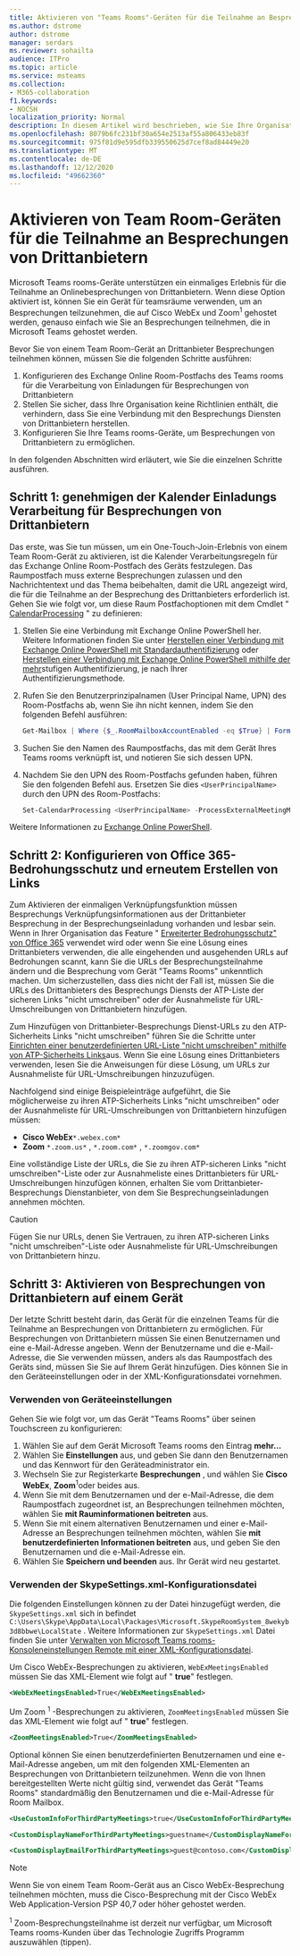 ```yaml
---
title: Aktivieren von "Teams Rooms"-Geräten für die Teilnahme an Besprechungen von Drittanbietern
ms.author: dstrome
author: dstrome
manager: serdars
ms.reviewer: sohailta
audience: ITPro
ms.topic: article
ms.service: msteams
ms.collection:
- M365-collaboration
f1.keywords:
- NOCSH
localization_priority: Normal
description: In diesem Artikel wird beschrieben, wie Sie Ihre Organisations-und teamsräume-Geräte für die Unterstützung von Besprechungen von Drittanbietern in Cisco WebEx und Zoom konfigurieren.
ms.openlocfilehash: 8079b6fc231bf30a654e2513af55a806433eb83f
ms.sourcegitcommit: 975f81d9e595dfb339550625d7cef8ad84449e20
ms.translationtype: MT
ms.contentlocale: de-DE
ms.lasthandoff: 12/12/2020
ms.locfileid: "49662360"
---
```

# <a name="enable-teams-room-devices-to-join-third-party-meetings"></a>Aktivieren von Team Room-Geräten für die Teilnahme an Besprechungen von Drittanbietern

Microsoft Teams rooms-Geräte unterstützen ein einmaliges Erlebnis für die Teilnahme an Onlinebesprechungen von Drittanbietern. Wenn diese Option aktiviert ist, können Sie ein Gerät für teamsräume verwenden, um an Besprechungen teilzunehmen, die auf Cisco WebEx und Zoom<sup>1</sup> gehostet werden, genauso einfach wie Sie an Besprechungen teilnehmen, die in Microsoft Teams gehostet werden.

Bevor Sie von einem Team Room-Gerät an Drittanbieter Besprechungen teilnehmen können, müssen Sie die folgenden Schritte ausführen:

1. Konfigurieren des Exchange Online Room-Postfachs des Teams rooms für die Verarbeitung von Einladungen für Besprechungen von Drittanbietern
2. Stellen Sie sicher, dass Ihre Organisation keine Richtlinien enthält, die verhindern, dass Sie eine Verbindung mit den Besprechungs Diensten von Drittanbietern herstellen.
3. Konfigurieren Sie Ihre Teams rooms-Geräte, um Besprechungen von Drittanbietern zu ermöglichen.

In den folgenden Abschnitten wird erläutert, wie Sie die einzelnen Schritte ausführen.

## <a name="step-1-allow-calendar-invite-processing-for-third-party-meetings"></a>Schritt 1: genehmigen der Kalender Einladungs Verarbeitung für Besprechungen von Drittanbietern

Das erste, was Sie tun müssen, um ein One-Touch-Join-Erlebnis von einem Team Room-Gerät zu aktivieren, ist die Kalender Verarbeitungsregeln für das Exchange Online Room-Postfach des Geräts festzulegen. Das Raumpostfach muss externe Besprechungen zulassen und den Nachrichtentext und das Thema beibehalten, damit die URL angezeigt wird, die für die Teilnahme an der Besprechung des Drittanbieters erforderlich ist. Gehen Sie wie folgt vor, um diese Raum Postfachoptionen mit dem Cmdlet " [CalendarProcessing](https://docs.microsoft.com/powershell/module/exchange/set-calendarprocessing?view=exchange-ps.) " zu definieren:

1. Stellen Sie eine Verbindung mit Exchange Online PowerShell her. Weitere Informationen finden Sie unter [Herstellen einer Verbindung mit Exchange Online PowerShell mit Standardauthentifizierung](https://docs.microsoft.com/powershell/exchange/connect-to-exchange-online-powershell?view=exchange-ps) oder [Herstellen einer Verbindung mit Exchange Online PowerShell mithilfe der mehr](https://docs.microsoft.com/powershell/exchange/mfa-connect-to-exchange-online-powershell?view=exchange-ps)stufigen Authentifizierung, je nach Ihrer Authentifizierungsmethode.

2. Rufen Sie den Benutzerprinzipalnamen (User Principal Name, UPN) des Room-Postfachs ab, wenn Sie ihn nicht kennen, indem Sie den folgenden Befehl ausführen:

    ```powershell
    Get-Mailbox | Where {$_.RoomMailboxAccountEnabled -eq $True} | Format-Table Name, UserPrincipalName
    ```
3. Suchen Sie den Namen des Raumpostfachs, das mit dem Gerät Ihres Teams rooms verknüpft ist, und notieren Sie sich dessen UPN.

4. Nachdem Sie den UPN des Room-Postfachs gefunden haben, führen Sie den folgenden Befehl aus. Ersetzen Sie dies `<UserPrincipalName>` durch den UPN des Room-Postfachs:

    ```powershell
    Set-CalendarProcessing <UserPrincipalName> -ProcessExternalMeetingMessages $True -DeleteComments $False -DeleteSubject $False
    ```

Weitere Informationen zu [Exchange Online PowerShell](https://docs.microsoft.com/powershell/exchange/exchange-online-powershell?view=exchange-ps).

## <a name="step-2-configure-office-365-threat-protection-and-link-rewrite"></a>Schritt 2: Konfigurieren von Office 365-Bedrohungsschutz und erneutem Erstellen von Links

Zum Aktivieren der einmaligen Verknüpfungsfunktion müssen Besprechungs Verknüpfungsinformationen aus der Drittanbieter Besprechung in der Besprechungseinladung vorhanden und lesbar sein. Wenn in Ihrer Organisation das Feature " [Erweiterter Bedrohungsschutz" von Office 365](https://docs.microsoft.com/microsoft-365/security/office-365-security/atp-safe-links) verwendet wird oder wenn Sie eine Lösung eines Drittanbieters verwenden, die alle eingehenden und ausgehenden URLs auf Bedrohungen scannt, kann Sie die URLs der Besprechungsteilnahme ändern und die Besprechung vom Gerät "Teams Rooms" unkenntlich machen. Um sicherzustellen, dass dies nicht der Fall ist, müssen Sie die URLs des Drittanbieters des Besprechungs Diensts der ATP-Liste der sicheren Links "nicht umschreiben" oder der Ausnahmeliste für URL-Umschreibungen von Drittanbietern hinzufügen.

Zum Hinzufügen von Drittanbieter-Besprechungs Dienst-URLs zu den ATP-Sicherheits Links "nicht umschreiben" führen Sie die Schritte unter [Einrichten einer benutzerdefinierten URL-Liste "nicht umschreiben" mithilfe von ATP-Sicherheits Links](https://docs.microsoft.com/microsoft-365/security/office-365-security/set-up-a-custom-do-not-rewrite-urls-list-with-atp?view=o365-worldwide)aus. Wenn Sie eine Lösung eines Drittanbieters verwenden, lesen Sie die Anweisungen für diese Lösung, um URLs zur Ausnahmeliste für URL-Umschreibungen hinzuzufügen.

Nachfolgend sind einige Beispieleinträge aufgeführt, die Sie möglicherweise zu ihren ATP-Sicherheits Links "nicht umschreiben" oder der Ausnahmeliste für URL-Umschreibungen von Drittanbietern hinzufügen müssen:

- **Cisco WebEx**`*.webex.com*`
- **Zoom** `*.zoom.us*` , `*.zoom.com*` , `*.zoomgov.com*`

Eine vollständige Liste der URLs, die Sie zu ihren ATP-sicheren Links "nicht umschreiben"-Liste oder zur Ausnahmeliste eines Drittanbieters für URL-Umschreibungen hinzufügen können, erhalten Sie vom Drittanbieter-Besprechungs Dienstanbieter, von dem Sie Besprechungseinladungen annehmen möchten. 

> [!CAUTION]
> Fügen Sie nur URLs, denen Sie Vertrauen, zu ihren ATP-sicheren Links "nicht umschreiben"-Liste oder Ausnahmeliste für URL-Umschreibungen von Drittanbietern hinzu.

## <a name="step-3-enable-third-party-meetings-on-device"></a>Schritt 3: Aktivieren von Besprechungen von Drittanbietern auf einem Gerät

Der letzte Schritt besteht darin, das Gerät für die einzelnen Teams für die Teilnahme an Besprechungen von Drittanbietern zu ermöglichen. Für Besprechungen von Drittanbietern müssen Sie einen Benutzernamen und eine e-Mail-Adresse angeben. Wenn der Benutzername und die e-Mail-Adresse, die Sie verwenden müssen, anders als das Raumpostfach des Geräts sind, müssen Sie Sie auf Ihrem Gerät hinzufügen. Dies können Sie in den Geräteeinstellungen oder in der XML-Konfigurationsdatei vornehmen.

### <a name="use-device-settings"></a>Verwenden von Geräteeinstellungen

Gehen Sie wie folgt vor, um das Gerät "Teams Rooms" über seinen Touchscreen zu konfigurieren:

1. Wählen Sie auf dem Gerät Microsoft Teams rooms den Eintrag **mehr...**
2. Wählen Sie **Einstellungen** aus, und geben Sie dann den Benutzernamen und das Kennwort für den Geräteadministrator ein.
3. Wechseln Sie zur Registerkarte **Besprechungen** , und wählen Sie **Cisco WebEx**, **Zoom**<sup>1</sup>oder beides aus.
4. Wenn Sie mit dem Benutzernamen und der e-Mail-Adresse, die dem Raumpostfach zugeordnet ist, an Besprechungen teilnehmen möchten, wählen Sie **mit Rauminformationen beitreten** aus.
5. Wenn Sie mit einem alternativen Benutzernamen und einer e-Mail-Adresse an Besprechungen teilnehmen möchten, wählen Sie **mit benutzerdefinierten Informationen beitreten** aus, und geben Sie den Benutzernamen und die e-Mail-Adresse ein.
6. Wählen Sie **Speichern und beenden** aus. Ihr Gerät wird neu gestartet.

### <a name="use-the-skypesettingsxml-configuration-file"></a>Verwenden der SkypeSettings.xml-Konfigurationsdatei

Die folgenden Einstellungen können zu der Datei hinzugefügt werden, die `SkypeSettings.xml` sich in befindet `C:\Users\Skype\AppData\Local\Packages\Microsoft.SkypeRoomSystem_8wekyb3d8bbwe\LocalState` . Weitere Informationen zur `SkypeSettings.xml` Datei finden Sie unter [Verwalten von Microsoft Teams rooms-Konsoleneinstellungen Remote mit einer XML-Konfigurationsdatei](xml-config-file.md).

Um Cisco WebEx-Besprechungen zu aktivieren, `WebExMeetingsEnabled` müssen Sie das XML-Element wie folgt auf " **true**" festlegen.

```xml
<WebExMeetingsEnabled>True</WebExMeetingsEnabled>
```

Um Zoom <sup>1</sup> -Besprechungen zu aktivieren, `ZoomMeetingsEnabled` müssen Sie das XML-Element wie folgt auf " **true**" festlegen.

```xml
<ZoomMeetingsEnabled>True</ZoomMeetingsEnabled>
```

Optional können Sie einen benutzerdefinierten Benutzernamen und eine e-Mail-Adresse angeben, um mit den folgenden XML-Elementen an Besprechungen von Drittanbietern teilzunehmen. Wenn die von Ihnen bereitgestellten Werte nicht gültig sind, verwendet das Gerät "Teams Rooms" standardmäßig den Benutzernamen und die e-Mail-Adresse für Room Mailbox.

```xml
<UseCustomInfoForThirdPartyMeetings>true</UseCustomInfoForThirdPartyMeetings>

<CustomDisplayNameForThirdPartyMeetings>guestname</CustomDisplayNameForThirdPartyMeetings>

<CustomDisplayEmailForThirdPartyMeetings>guest@contoso.com</CustomDisplayEmailForThirdPartyMeetings>
```

> [!NOTE]
> Wenn Sie von einem Team Room-Gerät aus an Cisco WebEx-Besprechung teilnehmen möchten, muss die Cisco-Besprechung mit der Cisco WebEx Web Application-Version PSP 40,7 oder höher gehostet werden.

<sup>1</sup> Zoom-Besprechungsteilnahme ist derzeit nur verfügbar, um Microsoft Teams rooms-Kunden über das Technologie Zugriffs Programm auszuwählen (tippen).
